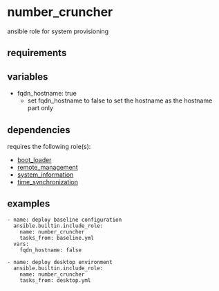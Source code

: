 # number_cruncher
ansible role for system provisioning

## requirements

## variables
- fqdn_hostname: true
  - set fqdn_hostname to false to set the hostname as the hostname part only

## dependencies
requires the following role(s):
- [boot_loader](https://github.com/chomatz/boot_loader)
- [remote_management](https://github.com/chomatz/remote_management)
- [system_information](https://github.com/chomatz/system_information)
- [time_synchronization](https://github.com/chomatz/time_synchronization)

## examples
```
- name: deploy baseline configuration
  ansible.builtin.include_role:
    name: number_cruncher
    tasks_from: baseline.yml
  vars:
    fqdn_hostname: false
```
```
- name: deploy desktop environment
  ansible.builtin.include_role:
    name: number_cruncher
    tasks_from: desktop.yml
```
